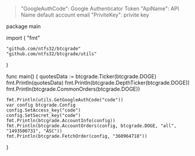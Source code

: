 >	"GoogleAuthCode": Google Authenticator Token
>	"ApiName":	API Name default account email 
>	"PriviteKey": privite key

package main

import (
	"fmt"

	"github.com/ntfs32/btcgrade"
	"github.com/ntfs32/btcgrade/utils"
)

func main() {
	quotesData := btcgrade.Ticker(btcgrade.DOGE)
	fmt.Println(quotesData)
	fmt.Println(btcgrade.DepthTicker(btcgrade.DOGE))
	fmt.Println(btcgrade.CommonOrders(btcgrade.DOGE))

	fmt.Println(utils.GetGoogleAuthCode("code"))
	var config btcgrade.Config
	config.SetAccess_key("code")
	config.SetSecret_key("code")
	fmt.Println(btcgrade.AccountInfo(config))
	fmt.Println(btcgrade.AccountOrders(config, btcgrade.DOGE, "all", "1493500731", "ASC"))
	fmt.Println(btcgrade.FetchOrder(config, "360964718"))
}
